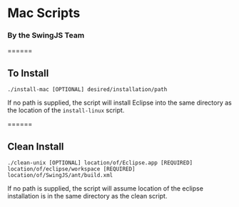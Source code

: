 # Mac Scripts
### By the SwingJS Team

======
## To Install

```
./install-mac [OPTIONAL] desired/installation/path
```

If no path is supplied, the script will install Eclipse into the same directory as the location of the `install-linux` script.

======
## Clean Install

```
./clean-unix [OPTIONAL] location/of/Eclipse.app [REQUIRED] location/of/eclipse/workspace [REQUIRED] location/of/SwingJS/ant/build.xml
```

If no path is supplied, the script will assume location of the eclipse installation is in the same directory as the clean script. 
